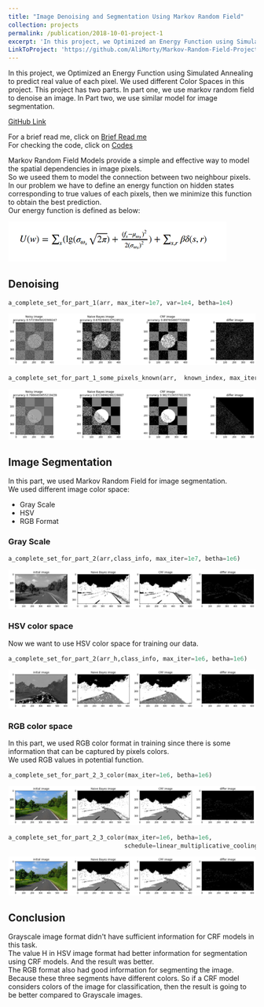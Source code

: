 ```yaml
---
title: "Image Denoising and Segmentation Using Markov Random Field"
collection: projects
permalink: /publication/2018-10-01-project-1
excerpt: 'In this project, we Optimized an Energy Function using Simulated Annealing to predict real value of each pixel. We used different Color Spaces in this project.'
LinkToProject: 'https://github.com/AliMorty/Markov-Random-Field-Project'
---
```

In this project, we Optimized an Energy Function using Simulated Annealing to predict real value of each pixel. We used different Color Spaces in this project. 
This project has two parts. In part one, we use markov random field to denoise an image. In Part two, we use similar model for image segmentation.

[GitHub Link](https://github.com/AliMorty/Markov-Random-Field-Project)

For a brief read me, click on [Brief Read me](README/README.md) <br>
For checking the code, click on [Codes](Codes/README.md)



Markov Random Field Models provide a simple and effective way to model the spatial dependencies in image pixels. <br>
So we useed them to model the connection between two neighbour pixels. <br>
In our problem we have to define an energy function on hidden states corresponding to true values of each pixels, then we minimize this function to obtain the best prediction. <br>
Our energy function is defined as below: <br>
 
![formula](https://github.com/AliMorty/Markov-Random-Field-Project/blob/master/README/formula.bmp)



## Denoising


```python
a_complete_set_for_part_1(arr, max_iter=1e7, var=1e4, betha=1e4)
```


![png](https://github.com/AliMorty/Markov-Random-Field-Project/blob/master/tmp/output_4_0.png)



```python
a_complete_set_for_part_1_some_pixels_known(arr,  known_index, max_iter=1e6, var=1e4, betha=bta)
```





![png](https://github.com/AliMorty/Markov-Random-Field-Project/blob/master/tmp/output_5_1.png)


## Image Segmentation
In this part, we used Markov Random Field for image segmentation.
<br>
We used different image color space:
- Gray Scale
- HSV
- RGB Format


### Gray Scale


```python
a_complete_set_for_part_2(arr,class_info, max_iter=1e7, betha=1e6)
```


![png](https://github.com/AliMorty/Markov-Random-Field-Project/blob/master/tmp/output_8_0.png)


### HSV color space

Now we want to use HSV color space for training our data.


```python
a_complete_set_for_part_2(arr_h,class_info, max_iter=1e6, betha=1e6)
```


![png](https://github.com/AliMorty/Markov-Random-Field-Project/blob/master/tmp/output_11_0.png)


### RGB color space
In this part, we used RGB color format in training since there is some information that can be captured by pixels colors.<br> 
We used RGB values in potential function.


```python
a_complete_set_for_part_2_3_color(max_iter=1e6, betha=1e6)
```


![png](https://github.com/AliMorty/Markov-Random-Field-Project/blob/master/tmp/output_13_0.png)



```python
a_complete_set_for_part_2_3_color(max_iter=1e6, betha=1e6,
                                 schedule=linear_multiplicative_cooling_schedule, temprature_function_constant=0.5)
```


![png](https://github.com/AliMorty/Markov-Random-Field-Project/blob/master/tmp/output_14_0.png)


## Conclusion
Grayscale image format didn't have sufficient information for CRF models in this task.<br>
The value H in HSV image format had better information for segmentation using CRF models. And the result was better. <br>
The RGB format also had good information for segmenting the image. Because these three segments have different colors. So if a CRF model considers colors of the image for classification, then the result is going to be better compared to Grayscale images.
